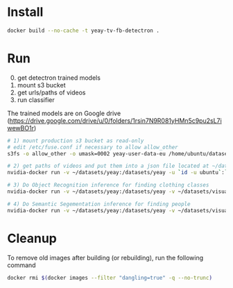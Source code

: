 # Install

```sh
docker build --no-cache -t yeay-tv-fb-detectron .
```

# Run
0) get detectron trained models
1) mount s3 bucket
2) get urls/paths of videos
3) run classifier

The trained models are on Google drive (https://drive.google.com/drive/u/0/folders/1rsin7N9R081yHMn5c9pu2sL7iwewBO1r)

```sh
# 1) mount production s3 bucket as read-only
# edit /etc/fuse.conf if necessary to allow allow_other
s3fs -o allow_other -o umask=0002 yeay-user-data-eu /home/ubuntu/datasets/yeay/s3/yeay-user-data-eu

# 2) get paths of videos and put them into a json file located at ~/datasets/yeay/video_url_list.json
nvidia-docker run -v ~/datasets/yeay:/datasets/yeay -u `id -u ubuntu`:`id -g ubuntu` --rm -it yeay-tv-fb-detectron python tools/get_remote_videos.py

# 3) Do Object Recognition inference for finding clothing classes
nvidia-docker run -v ~/datasets/yeay:/datasets/yeay -v ~/datasets/visualgenome:/datasets/visualgenome --rm -it yeay-tv-fb-detectron python tools/infer_yeay_production.py

# 4) Do Semantic Segementation inference for finding people
nvidia-docker run -v ~/datasets/yeay:/datasets/yeay -v ~/datasets/visualgenome:/datasets/visualgenome --rm -it yeay-tv-fb-detectron python tools/infer_video_segm.py --cfg configs/12_2017_baselines/e2e_mask_rcnn_R-50-FPN_2x.yaml --wts https://s3-us-west-2.amazonaws.com/detectron/35859007/12_2017_baselines/e2e_mask_rcnn_R-50-FPN_2x.yaml.01_49_07.By8nQcCH/output/train/coco_2014_train:coco_2014_valminusminival/generalized_rcnn/model_final.pkl --output-dir /datasets/yeay/output /datasets/yeay/video_url_list.json
```

# Cleanup

To remove old images after building (or rebuilding), run the following command

```sh
docker rmi $(docker images --filter "dangling=true" -q --no-trunc)
```
